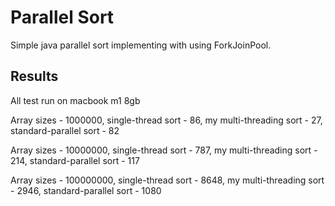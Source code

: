 
# Parallel Sort

Simple java parallel sort implementing with using ForkJoinPool.

## Results
All test run on macbook m1 8gb

Array sizes - 1000000, single-thread sort - 86, my multi-threading sort - 27, standard-parallel sort - 82

Array sizes - 10000000, single-thread sort - 787, my multi-threading sort - 214, standard-parallel sort - 117

Array sizes - 100000000, single-thread sort - 8648, my multi-threading sort - 2946, standard-parallel sort - 1080

